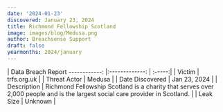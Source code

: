 ```yaml
---
date: '2024-01-23'
discovered: January 23, 2024
title: Richmond Fellowship Scotland
image: images/blog/Medusa.png
author: Breachsense Support
draft: false
yearmonths: 2024/january
---
```



| Data Breach Report
------------:     |:-------------:    | :-----:|
| Victim      | trfs.org.uk      | 
| Threat Actor      | Medusa      | 
| Date Discovered      | Jan 23, 2024      | 
| Description      | Richmond Fellowship Scotland is a charity that serves over 2,000 people and is the largest social care provider in Scotland.      | 
| Leak Size      | Unknown      | 

